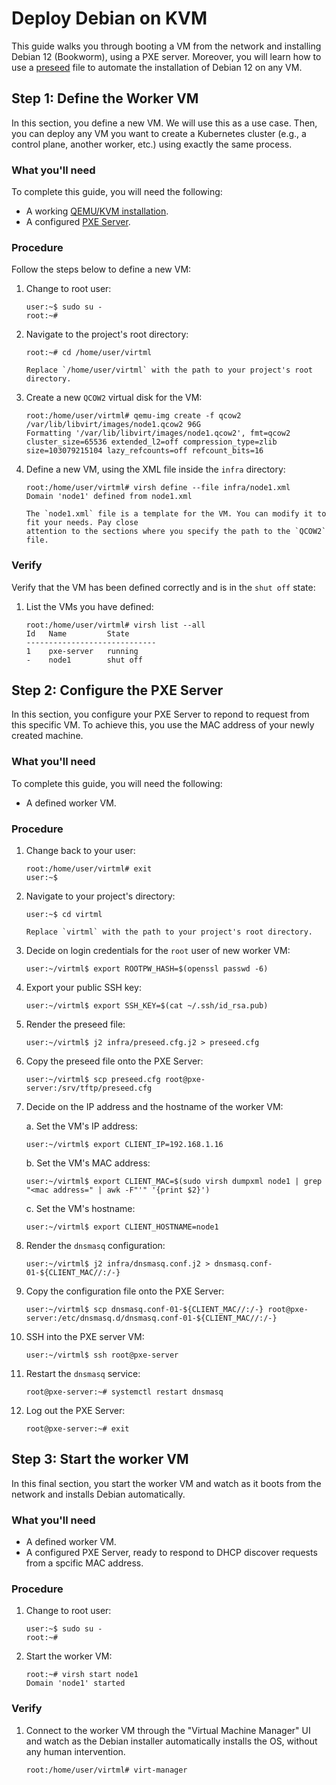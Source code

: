 # Deploy Debian on KVM

This guide walks you through booting a VM from the network and installing Debian 12 (Bookworm),
using a PXE server. Moreover, you will learn how to use a [preseed](https://wiki.debian.org/DebianInstaller/Preseed)
file to automate the installation of Debian 12 on any VM.

## Step 1: Define the Worker VM

In this section, you define a new VM. We will use this as a use case. Then, you can deploy any VM
you want to create a Kubernetes cluster (e.g., a control plane, another worker, etc.) using exactly
the same process.

### What you'll need

To complete this guide, you will need the following:

* A working [QEMU/KVM installation](../qemu-kvm).
* A configured [PXE Server](pxe-server).

### Procedure

Follow the steps below to define a new VM:

1. Change to root user:

    ```console
    user:~$ sudo su -
    root:~#
    ```

1. Navigate to the project's root directory:

    ```console
    root:~# cd /home/user/virtml
    ```

    ```{note}
    Replace `/home/user/virtml` with the path to your project's root directory.
    ```

1. Create a new `QCOW2` virtual disk for the VM:

    ```console
    root:/home/user/virtml# qemu-img create -f qcow2 /var/lib/libvirt/images/node1.qcow2 96G
    Formatting '/var/lib/libvirt/images/node1.qcow2', fmt=qcow2 cluster_size=65536 extended_l2=off compression_type=zlib size=103079215104 lazy_refcounts=off refcount_bits=16
    ```

1. Define a new VM, using the XML file inside the `infra` directory:

    ```console
    root:/home/user/virtml# virsh define --file infra/node1.xml
    Domain 'node1' defined from node1.xml
    ```

    ```{note}
    The `node1.xml` file is a template for the VM. You can modify it to fit your needs. Pay close
    attention to the sections where you specify the path to the `QCOW2` file.
    ```

### Verify

Verify that the VM has been defined correctly and is in the `shut off` state:

1. List the VMs you have defined:

    ```console
    root:/home/user/virtml# virsh list --all
    Id   Name         State
    -----------------------------
    1    pxe-server   running
    -    node1        shut off
    ```

## Step 2: Configure the PXE Server

In this section, you configure your PXE Server to repond to request from this specific VM. To
achieve this, you use the MAC address of your newly created machine.

### What you'll need

To complete this guide, you will need the following:

* A defined worker VM.

### Procedure

1. Change back to your user:

    ```console
    root:/home/user/virtml# exit
    user:~$
    ```

1. Navigate to your project's directory:

    ```console
    user:~$ cd virtml
    ```

    ```{note}
    Replace `virtml` with the path to your project's root directory.
    ```

1. Decide on login credentials for the `root` user of new worker VM:

    ```console
    user:~/virtml$ export ROOTPW_HASH=$(openssl passwd -6)
    ```

1. Export your public SSH key:

    ```console
    user:~/virtml$ export SSH_KEY=$(cat ~/.ssh/id_rsa.pub)
    ```

1. Render the preseed file:

    ```console
    user:~/virtml$ j2 infra/preseed.cfg.j2 > preseed.cfg
    ```

1. Copy the preseed file onto the PXE Server:

    ```console
    user:~/virtml$ scp preseed.cfg root@pxe-server:/srv/tftp/preseed.cfg
    ```

1. Decide on the IP address and the hostname of the worker VM:

    a. Set the VM's IP address:

    ```console
    user:~/virtml$ export CLIENT_IP=192.168.1.16
    ```

    b. Set the VM's MAC address:

    ```console
    user:~/virtml$ export CLIENT_MAC=$(sudo virsh dumpxml node1 | grep "<mac address=" | awk -F"'" '{print $2}')
    ```

    c. Set the VM's hostname:

    ```console
    user:~/virtml$ export CLIENT_HOSTNAME=node1
    ```

1. Render the `dnsmasq` configuration:

    ```console
    user:~/virtml$ j2 infra/dnsmasq.conf.j2 > dnsmasq.conf-01-${CLIENT_MAC//:/-}
    ```

1. Copy the configuration file onto the PXE Server:

    ```console
    user:~/virtml$ scp dnsmasq.conf-01-${CLIENT_MAC//:/-} root@pxe-server:/etc/dnsmasq.d/dnsmasq.conf-01-${CLIENT_MAC//:/-}
    ```

1. SSH into the PXE server VM:

    ```console
    user:~/virtml$ ssh root@pxe-server
    ```

1. Restart the `dnsmasq` service:

    ```console
    root@pxe-server:~# systemctl restart dnsmasq
    ```

1. Log out the PXE Server:

    ```console
    root@pxe-server:~# exit
    ```

## Step 3: Start the worker VM

In this final section, you start the worker VM and watch as it boots from the network and installs
Debian automatically.

### What you'll need

* A defined worker VM.
* A configured PXE Server, ready to respond to DHCP discover requests from a spcific MAC address.

### Procedure

1. Change to root user:

    ```console
    user:~$ sudo su -
    root:~#
    ```

1. Start the worker VM:

    ```console
    root:~# virsh start node1
    Domain 'node1' started
    ```

### Verify

1. Connect to the worker VM through the "Virtual Machine Manager" UI and watch as the Debian
   installer automatically installs the OS, without any human intervention.

    ```console
    root:/home/user/virtml# virt-manager
    ```
